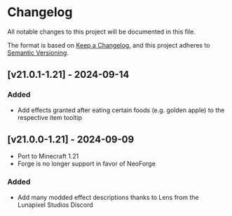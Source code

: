 # Changelog
All notable changes to this project will be documented in this file.

The format is based on [Keep a Changelog](https://keepachangelog.com/en/1.0.0/),
and this project adheres to [Semantic Versioning](https://semver.org/spec/v2.0.0.html).

## [v21.0.1-1.21] - 2024-09-14
### Added
- Add effects granted after eating certain foods (e.g. golden apple) to the respective item tooltip

## [v21.0.0-1.21] - 2024-09-09
- Port to Minecraft 1.21
- Forge is no longer support in favor of NeoForge
### Added
- Add many modded effect descriptions thanks to Lens from the Lunapixel Studios Discord
